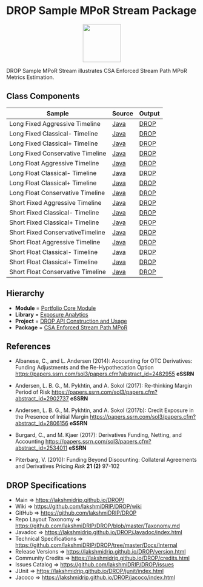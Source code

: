 # DROP Sample MPoR Stream Package

<p align="center"><img src="https://github.com/lakshmiDRIP/DROP/blob/master/DRIP_Logo.gif?raw=true" width="100"></p>

DROP Sample MPoR Stream illustrates CSA Enforced Stream Path MPoR Metrics Estimation.


## Class Components

 |     Sample     | Source | Output |
 |----------------|--------|--------|
 | Long Fixed Aggressive Timeline | [Java](https://github.com/lakshmiDRIP/DROP/tree/master/src/main/java/org/drip/sample/mporstream/LongFixedAggressiveTimeline.java) | [DROP](https://github.com/lakshmiDRIP/DROP/blob/master/drop/org/drip/sample/mporstream/LongFixedAggressiveTimeline.drop) |
 | Long Fixed Classical- Timeline | [Java](https://github.com/lakshmiDRIP/DROP/tree/master/src/main/java/org/drip/sample/mporstream/LongFixedClassicalMinusTimeline.java) | [DROP](https://github.com/lakshmiDRIP/DROP/blob/master/drop/org/drip/sample/mporstream/LongFixedClassicalMinusTimeline.drop) |
 | Long Fixed Classical+ Timeline | [Java](https://github.com/lakshmiDRIP/DROP/tree/master/src/main/java/org/drip/sample/mporstream/LongFixedClassicalPlusTimeline.java) | [DROP](https://github.com/lakshmiDRIP/DROP/blob/master/drop/org/drip/sample/mporstream/LongFixedClassicalPlusTimeline.drop) |
 | Long Fixed Conservative Timeline | [Java](https://github.com/lakshmiDRIP/DROP/tree/master/src/main/java/org/drip/sample/mporstream/LongFixedConservativeTimeline.java) | [DROP](https://github.com/lakshmiDRIP/DROP/blob/master/drop/org/drip/sample/mporstream/LongFixedConservativeTimeline.drop) |
 | Long Float Aggressive Timeline | [Java](https://github.com/lakshmiDRIP/DROP/tree/master/src/main/java/org/drip/sample/mporstream/LongFloatAggressiveTimeline.java) | [DROP](https://github.com/lakshmiDRIP/DROP/blob/master/drop/org/drip/sample/mporstream/LongFloatAggressiveTimeline.drop) |
 | Long Float Classical- Timeline | [Java](https://github.com/lakshmiDRIP/DROP/tree/master/src/main/java/org/drip/sample/mporstream/LongFloatClassicalMinusTimeline.java) | [DROP](https://github.com/lakshmiDRIP/DROP/blob/master/drop/org/drip/sample/mporstream/LongFloatClassicalMinusTimeline.drop) |
 | Long Float Classical+ Timeline | [Java](https://github.com/lakshmiDRIP/DROP/tree/master/src/main/java/org/drip/sample/mporstream/LongFloatClassicalPlusTimeline.java) | [DROP](https://github.com/lakshmiDRIP/DROP/blob/master/drop/org/drip/sample/mporstream/LongFloatClassicalPlusTimeline.drop) |
 | Long Float Conservative Timeline | [Java](https://github.com/lakshmiDRIP/DROP/tree/master/src/main/java/org/drip/sample/mporstream/LongFloatConservativeTimeline.java) | [DROP](https://github.com/lakshmiDRIP/DROP/blob/master/drop/org/drip/sample/mporstream/LongFloatConservativeTimeline.drop) |
 | Short Fixed Aggressive Timeline | [Java](https://github.com/lakshmiDRIP/DROP/tree/master/src/main/java/org/drip/sample/mporstream/ShortFixedAggressiveTimeline.java) | [DROP](https://github.com/lakshmiDRIP/DROP/blob/master/drop/org/drip/sample/mporstream/ShortFixedAggressiveTimeline.drop) |
 | Short Fixed Classical- Timeline | [Java](https://github.com/lakshmiDRIP/DROP/tree/master/src/main/java/org/drip/sample/mporstream/ShortFixedClassicalMinusTimeline.java) | [DROP](https://github.com/lakshmiDRIP/DROP/blob/master/drop/org/drip/sample/mporstream/ShortFixedClassicalMinusTimeline.drop) |
 | Short Fixed Classical+ Timeline | [Java](https://github.com/lakshmiDRIP/DROP/tree/master/src/main/java/org/drip/sample/mporstream/ShortFixedClassicalPlusTimeline.java) | [DROP](https://github.com/lakshmiDRIP/DROP/blob/master/drop/org/drip/sample/mporstream/ShortFixedClassicalPlusTimeline.drop) |
 | Short Fixed ConservativeTimeline | [Java](https://github.com/lakshmiDRIP/DROP/tree/master/src/main/java/org/drip/sample/mporstream/ShortFixedConservativeTimeline.java) | [DROP](https://github.com/lakshmiDRIP/DROP/blob/master/drop/org/drip/sample/mporstream/ShortFixedConservativeTimeline.drop) |
 | Short Float Aggressive Timeline | [Java](https://github.com/lakshmiDRIP/DROP/tree/master/src/main/java/org/drip/sample/mporstream/ShortFloatAggressiveTimeline.java) | [DROP](https://github.com/lakshmiDRIP/DROP/blob/master/drop/org/drip/sample/mporstream/ShortFloatAggressiveTimeline.drop) |
 | Short Float Classical- Timeline | [Java](https://github.com/lakshmiDRIP/DROP/tree/master/src/main/java/org/drip/sample/mporstream/ShortFloatClassicalMinusTimeline.java) | [DROP](https://github.com/lakshmiDRIP/DROP/blob/master/drop/org/drip/sample/mporstream/ShortFloatClassicalMinusTimeline.drop) |
 | Short Float Classical+ Timeline | [Java](https://github.com/lakshmiDRIP/DROP/tree/master/src/main/java/org/drip/sample/mporstream/ShortFloatClassicalPlusTimeline.java) | [DROP](https://github.com/lakshmiDRIP/DROP/blob/master/drop/org/drip/sample/mporstream/ShortFloatClassicalPlusTimeline.drop) |
 | Short Float Conservative Timeline | [Java](https://github.com/lakshmiDRIP/DROP/tree/master/src/main/java/org/drip/sample/mporstream/ShortFloatConservativeTimeline.java) | [DROP](https://github.com/lakshmiDRIP/DROP/blob/master/drop/org/drip/sample/mporstream/ShortFloatConservativeTimeline.drop) |


## Hierarchy

 <ul>
	<li><b>Module </b> = <a href = "https://github.com/lakshmiDRIP/DROP/tree/master/PortfolioCore.md">Portfolio Core Module</a></li>
	<li><b>Library</b> = <a href = "https://github.com/lakshmiDRIP/DROP/tree/master/ExposureAnalyticsLibrary.md">Exposure Analytics</a></li>
	<li><b>Project</b> = <a href = "https://github.com/lakshmiDRIP/DROP/tree/master/src/main/java/org/drip/sample/README.md">DROP API Construction and Usage</a></li>
	<li><b>Package</b> = <a href = "https://github.com/lakshmiDRIP/DROP/tree/master/src/main/java/org/drip/sample/mporstream/README.md">CSA Enforced Stream Path MPoR</a></li>
 </ul>


## References

 * Albanese, C., and L. Andersen (2014): Accounting for OTC Derivatives: Funding Adjustments and the Re-Hypothecation Option https://papers.ssrn.com/sol3/papers.cfm?abstract_id=2482955 <b>eSSRN</b>

 * Andersen, L. B. G., M. Pykhtin, and A. Sokol (2017): Re-thinking Margin Period of Risk https://papers.ssrn.com/sol3/papers.cfm?abstract_id=2902737 <b>eSSRN</b>

 * Andersen, L. B. G., M. Pykhtin, and A. Sokol (2017b): Credit Exposure in the Presence of Initial Margin https://papers.ssrn.com/sol3/papers.cfm?abstract_id=2806156 <b>eSSRN</b>

 * Burgard, C., and M. Kjaer (2017): Derivatives Funding, Netting, and Accounting https://papers.ssrn.com/sol3/papers.cfm?abstract_id=2534011 <b>eSSRN</b>

 * Piterbarg, V. (2010): Funding Beyond Discounting: Collateral Agreements and Derivatives Pricing <i>Risk</i> <b>21 (2)</b> 97-102


## DROP Specifications

 * Main                     => https://lakshmidrip.github.io/DROP/
 * Wiki                     => https://github.com/lakshmiDRIP/DROP/wiki
 * GitHub                   => https://github.com/lakshmiDRIP/DROP
 * Repo Layout Taxonomy     => https://github.com/lakshmiDRIP/DROP/blob/master/Taxonomy.md
 * Javadoc                  => https://lakshmidrip.github.io/DROP/Javadoc/index.html
 * Technical Specifications => https://github.com/lakshmiDRIP/DROP/tree/master/Docs/Internal
 * Release Versions         => https://lakshmidrip.github.io/DROP/version.html
 * Community Credits        => https://lakshmidrip.github.io/DROP/credits.html
 * Issues Catalog           => https://github.com/lakshmiDRIP/DROP/issues
 * JUnit                    => https://lakshmidrip.github.io/DROP/junit/index.html
 * Jacoco                   => https://lakshmidrip.github.io/DROP/jacoco/index.html
